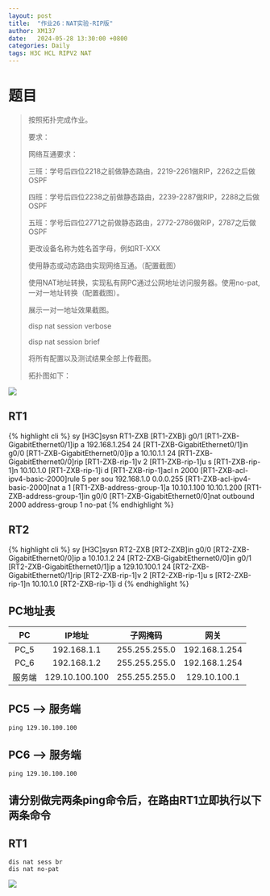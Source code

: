 ```yaml
---
layout: post
title:  "作业26：NAT实验-RIP版"
author: XM137
date:   2024-05-28 13:30:00 +0800
categories: Daily
tags: H3C HCL RIPV2 NAT
---
```


# 题目 

>按照拓扑完成作业。
> 
> 要求：
> 
> 网络互通要求：
> 
> 三班：学号后四位2218之前做静态路由，2219-2261做RIP，2262之后做OSPF
> 
> 四班：学号后四位2238之前做静态路由，2239-2287做RIP，2288之后做OSPF
> 
> 五班：学号后四位2771之前做静态路由，2772-2786做RIP，2787之后做OSPF
> 
> 更改设备名称为姓名首字母，例如RT-XXX
> 
> 使用静态或动态路由实现网络互通。（配置截图）
> 
> 使用NAT地址转换，实现私有网PC通过公网地址访问服务器。使用no-pat,一对一地址转换（配置截图）。
> 
> 展示一对一地址效果截图。
> 
> disp nat session verbose
> 
> disp nat session brief
> 
> 将所有配置以及测试结果全部上传截图。
> 
> 拓扑图如下：

![](https://p.ananas.chaoxing.com/star3/origin/4098edf0694f3d8e08866f24297cef02.png)


## RT1
{% highlight cli %}
<H3C>sy
[H3C]sysn RT1-ZXB
[RT1-ZXB]i g0/1
[RT1-ZXB-GigabitEthernet0/1]ip a 192.168.1.254 24
[RT1-ZXB-GigabitEthernet0/1]in g0/0
[RT1-ZXB-GigabitEthernet0/0]ip a 10.10.1.1 24
[RT1-ZXB-GigabitEthernet0/0]rip
[RT1-ZXB-rip-1]v 2
[RT1-ZXB-rip-1]u s
[RT1-ZXB-rip-1]n 10.10.1.0
[RT1-ZXB-rip-1]i d
[RT1-ZXB-rip-1]acl n 2000
[RT1-ZXB-acl-ipv4-basic-2000]rule 5 per sou 192.168.1.0 0.0.0.255
[RT1-ZXB-acl-ipv4-basic-2000]nat a 1
[RT1-ZXB-address-group-1]a 10.10.1.100 10.10.1.200
[RT1-ZXB-address-group-1]in g0/0
[RT1-ZXB-GigabitEthernet0/0]nat outbound 2000 address-group 1 no-pat 
{% endhighlight %}


## RT2
{% highlight cli %}
<H3C>sy
[H3C]sysn RT2-ZXB
[RT2-ZXB]in g0/0
[RT2-ZXB-GigabitEthernet0/0]ip a 10.10.1.2 24
[RT2-ZXB-GigabitEthernet0/0]in g0/1
[RT2-ZXB-GigabitEthernet0/1]ip a 129.10.100.1 24
[RT2-ZXB-GigabitEthernet0/1]rip 
[RT2-ZXB-rip-1]v 2
[RT2-ZXB-rip-1]u s
[RT2-ZXB-rip-1]n 10.10.1.0
[RT2-ZXB-rip-1]i d
{% endhighlight %}

## PC地址表

|     PC      |     IP地址       |      子网掩码      |        网关         |     
|   :----:    |     :----:       |       :----:      |       :----:        |
|    PC_5     |   192.168.1.1    |   255.255.255.0   |    192.168.1.254    |
|    PC_6     |   192.168.1.2    |   255.255.255.0   |    192.168.1.254    |
|   服务端     |  129.10.100.100  |   255.255.255.0   |    129.10.100.1    |   


## PC5 --> 服务端
```CLI
ping 129.10.100.100
```

## PC6 --> 服务端
```CLI
ping 129.10.100.100
```

## 请分别做完两条ping命令后，在路由RT1立即执行以下两条命令
## RT1
```CLI
dis nat sess br
dis nat no-pat
```

![](https://p.ananas.chaoxing.com/star3/origin/4147ba8ea2b7c36743eb47af63de8d11.png)